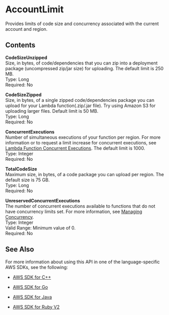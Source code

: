 # AccountLimit<a name="API_AccountLimit"></a>

Provides limits of code size and concurrency associated with the current account and region\.

## Contents<a name="API_AccountLimit_Contents"></a>

 **CodeSizeUnzipped**   
Size, in bytes, of code/dependencies that you can zip into a deployment package \(uncompressed zip/jar size\) for uploading\. The default limit is 250 MB\.  
Type: Long  
Required: No

 **CodeSizeZipped**   
Size, in bytes, of a single zipped code/dependencies package you can upload for your Lambda function\(\.zip/\.jar file\)\. Try using Amazon S3 for uploading larger files\. Default limit is 50 MB\.  
Type: Long  
Required: No

 **ConcurrentExecutions**   
Number of simultaneous executions of your function per region\. For more information or to request a limit increase for concurrent executions, see [Lambda Function Concurrent Executions](http://docs.aws.amazon.com/lambda/latest/dg/concurrent-executions.html)\. The default limit is 1000\.  
Type: Integer  
Required: No

 **TotalCodeSize**   
Maximum size, in bytes, of a code package you can upload per region\. The default size is 75 GB\.   
Type: Long  
Required: No

 **UnreservedConcurrentExecutions**   
The number of concurrent executions available to functions that do not have concurrency limits set\. For more information, see [Managing Concurrency](concurrent-executions.md)\.  
Type: Integer  
Valid Range: Minimum value of 0\.  
Required: No

## See Also<a name="API_AccountLimit_SeeAlso"></a>

For more information about using this API in one of the language\-specific AWS SDKs, see the following:

+  [AWS SDK for C\+\+](http://docs.aws.amazon.com/goto/SdkForCpp/lambda-2015-03-31/AccountLimit) 

+  [AWS SDK for Go](http://docs.aws.amazon.com/goto/SdkForGoV1/lambda-2015-03-31/AccountLimit) 

+  [AWS SDK for Java](http://docs.aws.amazon.com/goto/SdkForJava/lambda-2015-03-31/AccountLimit) 

+  [AWS SDK for Ruby V2](http://docs.aws.amazon.com/goto/SdkForRubyV2/lambda-2015-03-31/AccountLimit) 